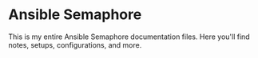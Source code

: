 # Ansible Semaphore
This is my entire Ansible Semaphore documentation files. Here you'll find notes, setups, configurations, and more.
